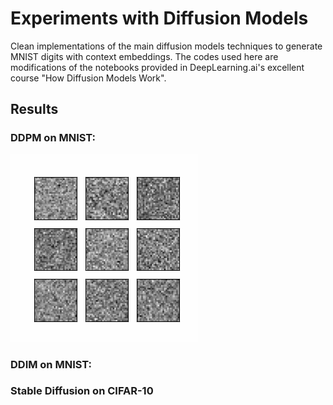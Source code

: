 # Experiments with Diffusion Models

Clean implementations of the main diffusion models techniques to generate MNIST digits with context embeddings. The codes used here are modifications of the notebooks provided in DeepLearning.ai's excellent course "How Diffusion Models Work".

## Results 

### DDPM on MNIST:

![image](results/ddpm.gif)

### DDIM on MNIST:

### Stable Diffusion on CIFAR-10